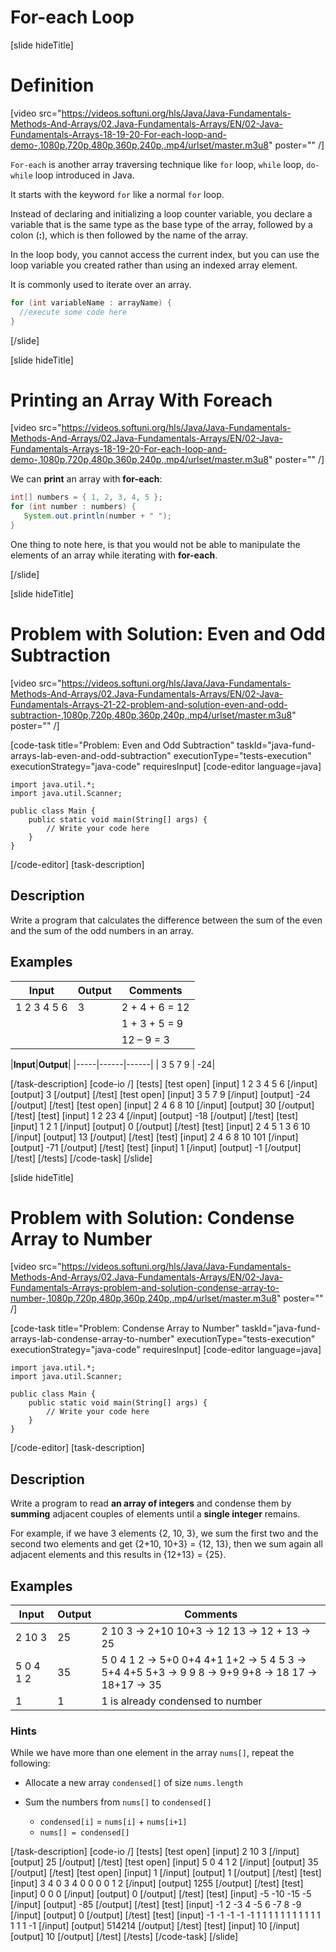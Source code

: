 # For-each Loop
[slide hideTitle]
# Definition

[video src="https://videos.softuni.org/hls/Java/Java-Fundamentals-Methods-And-Arrays/02.Java-Fundamentals-Arrays/EN/02-Java-Fundamentals-Arrays-18-19-20-For-each-loop-and-demo-,1080p,720p,480p,360p,240p,.mp4/urlset/master.m3u8" poster="" /]

`For-each` is another array traversing technique like `for` loop, `while` loop, `do-while` loop introduced in Java.

It starts with the keyword `for` like a normal `for` loop.

Instead of declaring and initializing a loop counter variable, you declare a variable that is the same type as the base type of the array, followed by a colon (**:**), which is then followed by the name of the array.

In the loop body, you cannot access the current index, but you can use the loop variable you created rather than using an indexed array element.

It is commonly used to iterate over an array.

```java
for (int variableName : arrayName) {
  //execute some code here
}
```


[/slide]

[slide hideTitle]

# Printing an Array With Foreach

[video src="https://videos.softuni.org/hls/Java/Java-Fundamentals-Methods-And-Arrays/02.Java-Fundamentals-Arrays/EN/02-Java-Fundamentals-Arrays-18-19-20-For-each-loop-and-demo-,1080p,720p,480p,360p,240p,.mp4/urlset/master.m3u8" poster="" /]

We can **print** an array with **for-each**:

```Java live
int[] numbers = { 1, 2, 3, 4, 5 };
for (int number : numbers) {
   System.out.println(number + " ");
}
```

One thing to note here, is that you would not be able to manipulate the elements of an array while iterating with **for-each**. 

[/slide]

[slide hideTitle]
# Problem with Solution: Even and Odd Subtraction

[video src="https://videos.softuni.org/hls/Java/Java-Fundamentals-Methods-And-Arrays/02.Java-Fundamentals-Arrays/EN/02-Java-Fundamentals-Arrays-21-22-problem-and-solution-even-and-odd-subtraction-,1080p,720p,480p,360p,240p,.mp4/urlset/master.m3u8" poster="" /]

[code-task title="Problem: Even and Odd Subtraction" taskId="java-fund-arrays-lab-even-and-odd-subtraction" executionType="tests-execution" executionStrategy="java-code" requiresInput]
[code-editor language=java]
```
import java.util.*;
import java.util.Scanner;

public class Main {
    public static void main(String[] args) {
        // Write your code here
    }
}
```
[/code-editor]
[task-description]
## Description
Write a program that calculates the difference between the sum of the even and the sum of the odd numbers in an array.

## Examples
|**Input**|**Output**|**Comments**|
|-----|------|------|
| 1 2 3 4 5 6 | 3|2 + 4 + 6 = 12 |
| | |1 + 3 + 5 = 9|
| | |12 – 9 = 3|

|**Input**|**Output**|
|-----|------|------|
| 3 5 7 9 | -24|


[/task-description]
[code-io /]
[tests]
[test open]
[input]
1 2 3 4 5 6
[/input]
[output]
3
[/output]
[/test]
[test open]
[input]
3 5 7 9
[/input]
[output]
-24
[/output]
[/test]
[test open]
[input]
2 4 6 8 10
[/input]
[output]
30
[/output]
[/test]
[test]
[input]
1 2 23 4
[/input]
[output]
-18
[/output]
[/test]
[test]
[input]
1 2 1
[/input]
[output]
0
[/output]
[/test]
[test]
[input]
2 4 5 1 3 6 10
[/input]
[output]
13
[/output]
[/test]
[test]
[input]
2 4 6 8 10 101
[/input]
[output]
-71
[/output]
[/test]
[test]
[input]
1
[/input]
[output]
-1
[/output]
[/test]
[/tests]
[/code-task]
[/slide]

[slide hideTitle]
# Problem with Solution: Condense Array to Number

[video src="https://videos.softuni.org/hls/Java/Java-Fundamentals-Methods-And-Arrays/02.Java-Fundamentals-Arrays/EN/02-Java-Fundamentals-Arrays-problem-and-solution-condense-array-to-number-,1080p,720p,480p,360p,240p,.mp4/urlset/master.m3u8" poster="" /]

[code-task title="Problem: Condense Array to Number" taskId="java-fund-arrays-lab-condense-array-to-number" executionType="tests-execution" executionStrategy="java-code" requiresInput]
[code-editor language=java]
```
import java.util.*;
import java.util.Scanner;

public class Main {
    public static void main(String[] args) {
        // Write your code here
    }
}
```
[/code-editor]
[task-description]
## Description
Write a program to read **an array of integers** and condense them by **summing** adjacent couples of elements until a **single integer** remains.

For example, if we have 3 elements \{2, 10, 3\}, we sum the first two and the second two elements and get \{2+10, 10+3\} = \{12, 13\}, then we sum again all adjacent elements and this results in \{12+13\} = \{25\}.

## Examples
|**Input**|**Output**| **Comments** |
|-----|------|------|
| 2 10 3| 25|2 10 3 -> 2+10 10+3 -> 12 13 -> 12 + 13 -> 25 |
| 5 0 4 1 2 | 35|5 0 4 1 2 -> 5+0 0+4 4+1 1+2 -> 5 4 5 3 -> 5+4 4+5 5+3 -> 9 9 8 -> 9+9 9+8 -> 18 17 -> 18+17 -> 35|
| 1 | 1 | 1 is already condensed to number |


### Hints
While we have more than one element in the array `nums[]`, repeat the following:

- Allocate a new array `condensed[]` of size `nums.length`
- Sum the numbers from `nums[]` to `condensed[]`

    - `condensed[i]` = `nums[i]` + `nums[i+1]`
    - `nums[] = condensed[]`

[/task-description]
[code-io /]
[tests]
[test open]
[input]
2 10 3
[/input]
[output]
25
[/output]
[/test]
[test open]
[input]
5 0 4 1 2
[/input]
[output]
35
[/output]
[/test]
[test open]
[input]
1
[/input]
[output]
1
[/output]
[/test]
[test]
[input]
3 4 0 3 4 0 0 0 0 1 2
[/input]
[output]
1255
[/output]
[/test]
[test]
[input]
0 0 0
[/input]
[output]
0
[/output]
[/test]
[test]
[input]
-5 -10 -15 -5
[/input]
[output]
-85
[/output]
[/test]
[test]
[input]
-1 2 -3 4 -5 6 -7 8 -9
[/input]
[output]
0
[/output]
[/test]
[test]
[input]
-1 -1 -1 -1 -1 1 1 1 1 1 1 1 1 1 1 1 1 1 1 -1
[/input]
[output]
514214
[/output]
[/test]
[test]
[input]
10
[/input]
[output]
10
[/output]
[/test]
[/tests]
[/code-task]
[/slide]
